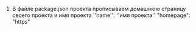1. В файле package.json проекта прописываем домашнюю страницу своего проекта и имя проекта
        ''name'': ''имя проекта''
        "homepage": "https"